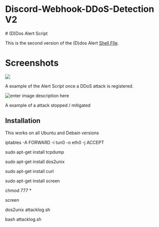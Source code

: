 # Discord-Webhook-DDoS-Detection V2
﻿# (D)Dos Alert Script

This is the second version of the (D)dos Alert [Shell FIle](https://github.com/KimYoJong/DDoS-Detection-DiscordWebhook).



# Screenshots
![](https://i.vexy.pro/wgBnbh.png)

A example of the Alert Script once a DDoS attack is registered.

![enter image description here](https://i.vexy.pro/EvWnb5.png)

A example of a attack stopped / mitigated


## Installation

This works on all Ubuntu and Debain versions

iptables -A FORWARD -i tun0 -o eth0 -j ACCEPT

sudo apt-get install tcpdump

sudo apt-get install dos2unix

sudo apt-get install curl

sudo apt-get install screen

chmod 777 *

screen

dos2unix attacklog.sh

bash attacklog.sh
